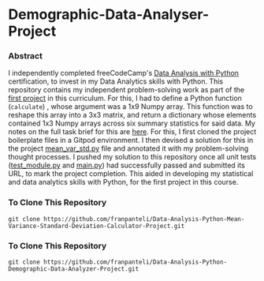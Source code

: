 # Demographic-Data-Analyser-Project
### Abstract
I independently completed freeCodeCamp's [Data Analysis with Python](https://www.freecodecamp.org/learn/data-analysis-with-python#data-analysis-with-python-course) certification, to invest in my Data Analytics skills with Python. This repository contains my independent problem-solving work as part of the [first project](https://www.freecodecamp.org/learn/data-analysis-with-python/data-analysis-with-python-projects/mean-variance-standard-deviation-calculator) in this curriculum. For this, I had to define a Python function (`calculate`) , whose argument was a 1x9 Numpy array. This function was to reshape this array into a 3x3 matrix, and return a dictionary whose elements contained 1x3 Numpy arrays across six summary statistics for said data. My notes on the full task brief for this are [here](https://github.com/franpanteli/Data-Analysis-Python-Mean-Variance-Standard-Deviation-Calculator-Project/blob/main/1%20project-task-notes.txt). For this, I first cloned the project boilerplate files in a Gitpod environment. I then devised a solution for this in the project [mean_var_std.py](https://github.com/franpanteli/Data-Analysis-Python-Mean-Variance-Standard-Deviation-Calculator-Project/blob/main/mean_var_std.py) file and annotated it with my problem-solving thought processes. I pushed my solution to this repository once all unit tests ([test_module.py](https://github.com/franpanteli/Data-Analysis-Python-Mean-Variance-Standard-Deviation-Calculator-Project/blob/main/test_module.py) and [main.py](https://github.com/franpanteli/Data-Analysis-Python-Mean-Variance-Standard-Deviation-Calculator-Project/blob/main/main.py)) had successfully passed and submitted its URL, to mark the project completion. This aided in developing my statistical and data analytics skills with Python, for the first project in this course.

### To Clone This Repository
```
git clone https://github.com/franpanteli/Data-Analysis-Python-Mean-Variance-Standard-Deviation-Calculator-Project.git
```
### To Clone This Repository
```
git clone https://github.com/franpanteli/Data-Analysis-Python-Demographic-Data-Analyzer-Project.git
```
